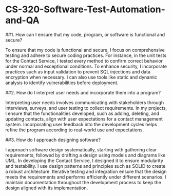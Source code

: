 # CS-320-Software-Test-Automation-and-QA

##1. How can I ensure that my code, program, or software is functional and secure?

To ensure that my code is functional and secure, I focus on comprehensive testing and adhere to secure coding practices. For instance, in the unit tests for the Contact Service, I tested every method to confirm correct behavior under normal and exceptional conditions. To enhance security, I incorporate practices such as input validation to prevent SQL injections and data encryption when necessary. I can also use tools like static and dynamic analysis to identify vulnerabilities before deployment.

##2. How do I interpret user needs and incorporate them into a program?

Interpreting user needs involves communicating with stakeholders through interviews, surveys, and user testing to collect requirements. In my projects, I ensure that the functionalities developed, such as adding, deleting, and updating contacts, align with user expectations for a contact management system. Incorporating user feedback into the development cycles helps refine the program according to real-world use and expectations.

##3. How do I approach designing software?

I approach software design systematically, starting with gathering clear requirements, followed by drafting a design using models and diagrams like UML. In developing the Contact Service, I designed it to ensure modularity and testability. I use design patterns and principles such as SOLID to create a robust architecture. Iterative testing and integration ensure that the design meets the requirements and performs efficiently under different scenarios. I maintain documentation throughout the development process to keep the design aligned with its implementation.
